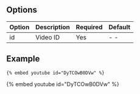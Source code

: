 ## Options

| Option | Description | Required | Default |
| :----- | :---------- | :------- | :------ |
| id     | Video ID    | Yes      | - -     |

## Example

<!-- embed ignore begin -->

```text
{% embed youtube id="DyTCOwB0DVw" %}
```

<!-- embed ignore end -->

{% embed youtube id="DyTCOwB0DVw" %}
